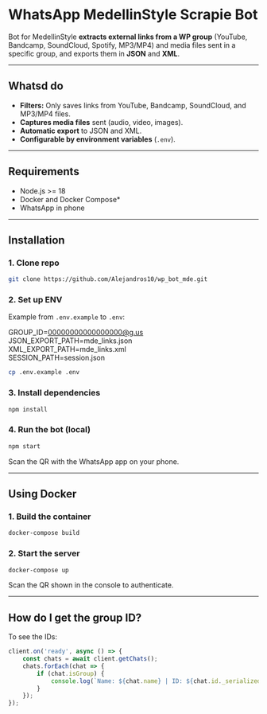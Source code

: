 # WhatsApp MedellinStyle Scrapie Bot

Bot for MedellinStyle **extracts external links from a WP group** (YouTube, Bandcamp, SoundCloud, Spotify, MP3/MP4) and media files sent in a specific group, and exports them in **JSON** and **XML**.

---

## Whatsd do

- **Filters:** Only saves links from YouTube, Bandcamp, SoundCloud, and MP3/MP4 files.
- **Captures media files** sent (audio, video, images).
- **Automatic export** to JSON and XML.
- **Configurable by environment variables** (`.env`).

---

## Requirements

- Node.js >= 18
- Docker and Docker Compose*
- WhatsApp in phone

---

## Installation

### 1. Clone repo

```bash
git clone https://github.com/Alejandros10/wp_bot_mde.git
```

### 2. Set up ENV

Example from `.env.example` to `.env`:

GROUP_ID=00000000000000000@g.us  
JSON_EXPORT_PATH=mde_links.json  
XML_EXPORT_PATH=mde_links.xml  
SESSION_PATH=session.json

```bash
cp .env.example .env
```

### 3. Install dependencies

```bash
npm install
```

### 4. Run the bot (local)

```bash
npm start
```

Scan the QR with the WhatsApp app on your phone.

---

## Using Docker

### 1. Build the container

```bash
docker-compose build
```

### 2. Start the server

```bash
docker-compose up
```

Scan the QR shown in the console to authenticate.

---

## How do I get the group ID?

To see the IDs:

```javascript
client.on('ready', async () => {
    const chats = await client.getChats();
    chats.forEach(chat => {
        if (chat.isGroup) {
            console.log(`Name: ${chat.name} | ID: ${chat.id._serialized}`);
        }
    });
});

```
